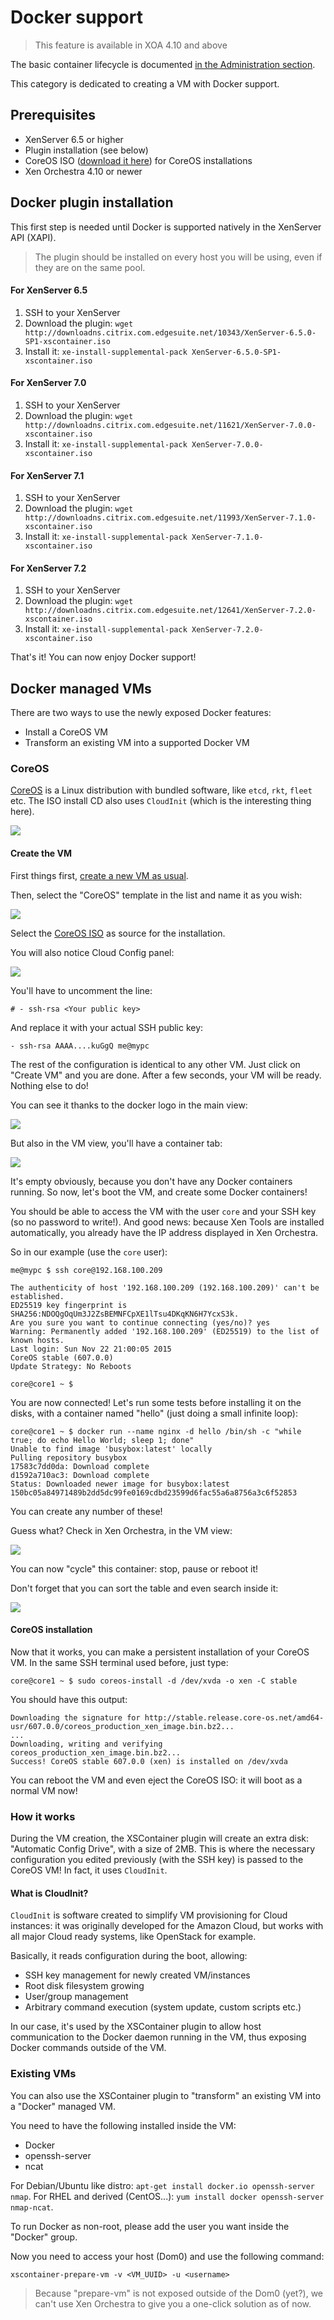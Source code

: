 # Docker support

> This feature is available in XOA 4.10 and above

The basic container lifecycle is documented [in the Administration section](https://xen-orchestra.com/docs/administration.html#docker-management).

This category is dedicated to creating a VM with Docker support.

## Prerequisites

* XenServer 6.5 or higher
* Plugin installation (see below)
* CoreOS ISO ([download it here](http://stable.release.core-os.net/amd64-usr/current/coreos_production_iso_image.iso)) for CoreOS installations
* Xen Orchestra 4.10 or newer

## Docker plugin installation

This first step is needed until Docker is supported natively in the XenServer API (XAPI).

> The plugin should be installed on every host you will be using, even if they are on the same pool.

#### For XenServer 6.5

1. SSH to your XenServer
1. Download the plugin: `wget http://downloadns.citrix.com.edgesuite.net/10343/XenServer-6.5.0-SP1-xscontainer.iso`
1. Install it: `xe-install-supplemental-pack XenServer-6.5.0-SP1-xscontainer.iso`

#### For XenServer 7.0

1. SSH to your XenServer
1. Download the plugin: `wget http://downloadns.citrix.com.edgesuite.net/11621/XenServer-7.0.0-xscontainer.iso`
1. Install it: `xe-install-supplemental-pack XenServer-7.0.0-xscontainer.iso`

#### For XenServer 7.1

1. SSH to your XenServer
1. Download the plugin: `wget http://downloadns.citrix.com.edgesuite.net/11993/XenServer-7.1.0-xscontainer.iso`
1. Install it: `xe-install-supplemental-pack XenServer-7.1.0-xscontainer.iso`

#### For XenServer 7.2

1. SSH to your XenServer
1. Download the plugin: `wget http://downloadns.citrix.com.edgesuite.net/12641/XenServer-7.2.0-xscontainer.iso`
1. Install it: `xe-install-supplemental-pack XenServer-7.2.0-xscontainer.iso`

That's it! You can now enjoy Docker support!

## Docker managed VMs

There are two ways to use the newly exposed Docker features:

* Install a CoreOS VM
* Transform an existing VM into a supported Docker VM

### CoreOS

[CoreOS](https://coreos.com/) is a Linux distribution with bundled software, like `etcd`, `rkt`, `fleet` etc. The ISO install CD also uses `CloudInit` (which is the interesting thing here).

![](https://xen-orchestra.com/blog/content/images/2015/11/coreos-logo.png)

#### Create the VM

First things first, [create a new VM as usual](vm_creation.md).

Then, select the "CoreOS" template in the list and name it as you wish:

![](./assets/xo5coreos.png)

Select the [CoreOS ISO](http://stable.release.core-os.net/amd64-usr/current/coreos_production_iso_image.iso) as source for the installation.

You will also notice Cloud Config panel:

![](./assets/xo5coreosconfig.png)

You'll have to uncomment the line:

`# - ssh-rsa <Your public key>`

And replace it with your actual SSH public key:

`- ssh-rsa AAAA....kuGgQ me@mypc`


The rest of the configuration is identical to any other VM. Just click on "Create VM" and you are done. After a few seconds, your VM will be ready. Nothing else to do!

You can see it thanks to the docker logo in the main view:

![](./assets/xo5docker3.png)

But also in the VM view, you'll have a container tab:

![](./assets/xo5dockerempty.png)

It's empty obviously, because you don't have any Docker containers running. So now, let's boot the VM, and create some Docker containers!

You should be able to access the VM with the user `core` and your SSH key (so no password to write!). And good news: because Xen Tools are installed automatically, you already have the IP address displayed in Xen Orchestra.

So in our example (use the `core` user):

```
me@mypc $ ssh core@192.168.100.209

The authenticity of host '192.168.100.209 (192.168.100.209)' can't be established.
ED25519 key fingerprint is SHA256:NDOQgOqUm3J2ZsBEMNFCpXE1lTsu4DKqKN6H7YcxS3k.
Are you sure you want to continue connecting (yes/no)? yes
Warning: Permanently added '192.168.100.209' (ED25519) to the list of known hosts.
Last login: Sun Nov 22 21:00:05 2015
CoreOS stable (607.0.0)
Update Strategy: No Reboots

core@core1 ~ $
```

You are now connected! Let's run some tests before installing it on the disks, with a container named "hello" (just doing a small infinite loop):

```
core@core1 ~ $ docker run --name nginx -d hello /bin/sh -c "while true; do echo Hello World; sleep 1; done"
Unable to find image 'busybox:latest' locally
Pulling repository busybox
17583c7dd0da: Download complete
d1592a710ac3: Download complete
Status: Downloaded newer image for busybox:latest
150bc05a84971489b2dd5dc99fe0169cdbd23599d6fac55a6a8756a3c6f52853

```

You can create any number of these!

Guess what? Check in Xen Orchestra, in the VM view:

![](./assets/xo5docker1.png)

You can now "cycle" this container: stop, pause or reboot it!

Don't forget that you can sort the table and even search inside it:

![](./assets/xo5docker2.png)

#### CoreOS installation

Now that it works, you can make a persistent installation of your CoreOS VM. In the same SSH terminal used before, just type:

```
core@core1 ~ $ sudo coreos-install -d /dev/xvda -o xen -C stable
```

You should have this output:

```
Downloading the signature for http://stable.release.core-os.net/amd64-usr/607.0.0/coreos_production_xen_image.bin.bz2...
...
Downloading, writing and verifying coreos_production_xen_image.bin.bz2...
Success! CoreOS stable 607.0.0 (xen) is installed on /dev/xvda
```

You can reboot the VM and even eject the CoreOS ISO: it will boot as a normal VM now!

### How it works

During the VM creation, the XSContainer plugin will create an extra disk: "Automatic Config Drive", with a size of 2MB. This is where the necessary configuration you edited previously (with the SSH key) is passed to the CoreOS VM! In fact, it uses `CloudInit`.

#### What is CloudInit?

`CloudInit` is software created to simplify VM provisioning for Cloud instances: it was originally developed for the Amazon Cloud, but works with all major Cloud ready systems, like OpenStack for example.

Basically, it reads configuration during the boot, allowing:

* SSH key management for newly created VM/instances
* Root disk filesystem growing
* User/group management
* Arbitrary command execution (system update, custom scripts etc.)

In our case, it's used by the XSContainer plugin to allow host communication to the Docker daemon running in the VM, thus exposing Docker commands outside of the VM.

### Existing VMs

You can also use the XSContainer plugin to "transform" an existing VM into a "Docker" managed VM.

You need to have the following installed inside the VM:

* Docker
* openssh-server
* ncat

For Debian/Ubuntu like distro: `apt-get install docker.io openssh-server nmap`. For RHEL and derived (CentOS...): `yum install docker openssh-server nmap-ncat`.

To run Docker as non-root, please add the user you want inside the "Docker" group.

Now you need to access your host (Dom0) and use the following command:

```
xscontainer-prepare-vm -v <VM_UUID> -u <username>
```

> Because "prepare-vm" is not exposed outside of the Dom0 (yet?), we can't use Xen Orchestra to give you a one-click solution as of now.
